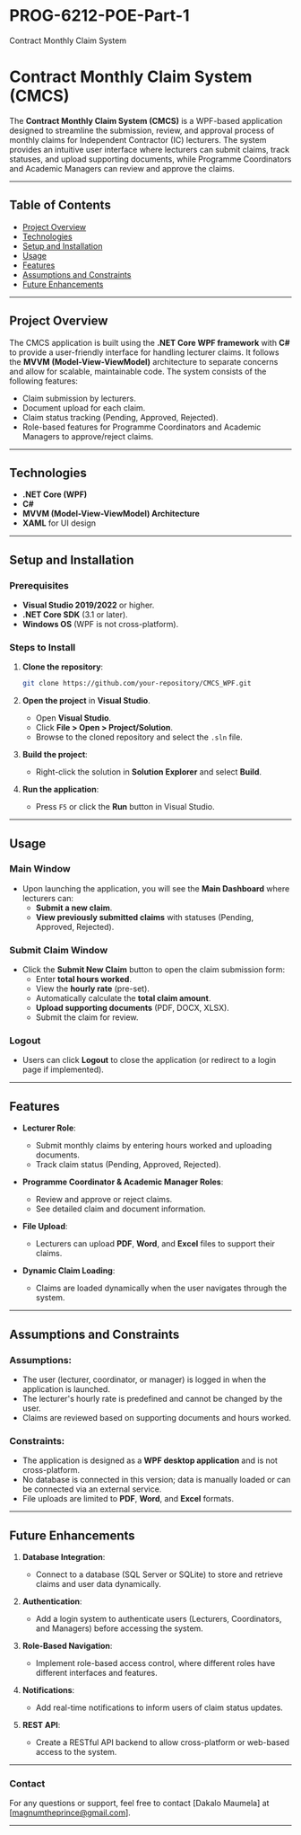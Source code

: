 # PROG-6212-POE-Part-1
Contract Monthly Claim System

# Contract Monthly Claim System (CMCS)

The **Contract Monthly Claim System (CMCS)** is a WPF-based application designed to streamline the submission, review, and approval process of monthly claims for Independent Contractor (IC) lecturers. The system provides an intuitive user interface where lecturers can submit claims, track statuses, and upload supporting documents, while Programme Coordinators and Academic Managers can review and approve the claims.

---

## Table of Contents
- [Project Overview](#project-overview)
- [Technologies](#technologies)
- [Setup and Installation](#setup-and-installation)
- [Usage](#usage)
- [Features](#features)
- [Assumptions and Constraints](#assumptions-and-constraints)
- [Future Enhancements](#future-enhancements)

---

## Project Overview

The CMCS application is built using the **.NET Core WPF framework** with **C#** to provide a user-friendly interface for handling lecturer claims. It follows the **MVVM (Model-View-ViewModel)** architecture to separate concerns and allow for scalable, maintainable code. The system consists of the following features:

- Claim submission by lecturers.
- Document upload for each claim.
- Claim status tracking (Pending, Approved, Rejected).
- Role-based features for Programme Coordinators and Academic Managers to approve/reject claims.

---

## Technologies

- **.NET Core (WPF)**
- **C#**
- **MVVM (Model-View-ViewModel) Architecture**
- **XAML** for UI design

---

## Setup and Installation

### Prerequisites
- **Visual Studio 2019/2022** or higher.
- **.NET Core SDK** (3.1 or later).
- **Windows OS** (WPF is not cross-platform).

### Steps to Install
1. **Clone the repository**:
   ```bash
   git clone https://github.com/your-repository/CMCS_WPF.git
   ```

2. **Open the project** in **Visual Studio**.
   - Open **Visual Studio**.
   - Click **File > Open > Project/Solution**.
   - Browse to the cloned repository and select the `.sln` file.

3. **Build the project**:
   - Right-click the solution in **Solution Explorer** and select **Build**.

4. **Run the application**:
   - Press `F5` or click the **Run** button in Visual Studio.

---

## Usage

### Main Window
- Upon launching the application, you will see the **Main Dashboard** where lecturers can:
  - **Submit a new claim**.
  - **View previously submitted claims** with statuses (Pending, Approved, Rejected).
  
### Submit Claim Window
- Click the **Submit New Claim** button to open the claim submission form:
  - Enter **total hours worked**.
  - View the **hourly rate** (pre-set).
  - Automatically calculate the **total claim amount**.
  - **Upload supporting documents** (PDF, DOCX, XLSX).
  - Submit the claim for review.

### Logout
- Users can click **Logout** to close the application (or redirect to a login page if implemented).

---

## Features

- **Lecturer Role**:
  - Submit monthly claims by entering hours worked and uploading documents.
  - Track claim status (Pending, Approved, Rejected).
  
- **Programme Coordinator & Academic Manager Roles**:
  - Review and approve or reject claims.
  - See detailed claim and document information.

- **File Upload**:
  - Lecturers can upload **PDF**, **Word**, and **Excel** files to support their claims.

- **Dynamic Claim Loading**:
  - Claims are loaded dynamically when the user navigates through the system.

---

## Assumptions and Constraints

### Assumptions:
- The user (lecturer, coordinator, or manager) is logged in when the application is launched.
- The lecturer's hourly rate is predefined and cannot be changed by the user.
- Claims are reviewed based on supporting documents and hours worked.

### Constraints:
- The application is designed as a **WPF desktop application** and is not cross-platform.
- No database is connected in this version; data is manually loaded or can be connected via an external service.
- File uploads are limited to **PDF**, **Word**, and **Excel** formats.
  
---


## Future Enhancements

1. **Database Integration**:
   - Connect to a database (SQL Server or SQLite) to store and retrieve claims and user data dynamically.

2. **Authentication**:
   - Add a login system to authenticate users (Lecturers, Coordinators, and Managers) before accessing the system.

3. **Role-Based Navigation**:
   - Implement role-based access control, where different roles have different interfaces and features.

4. **Notifications**:
   - Add real-time notifications to inform users of claim status updates.

5. **REST API**:
   - Create a RESTful API backend to allow cross-platform or web-based access to the system.

---

### Contact
For any questions or support, feel free to contact [Dakalo Maumela] at [magnumtheprince@gmail.com].

---
